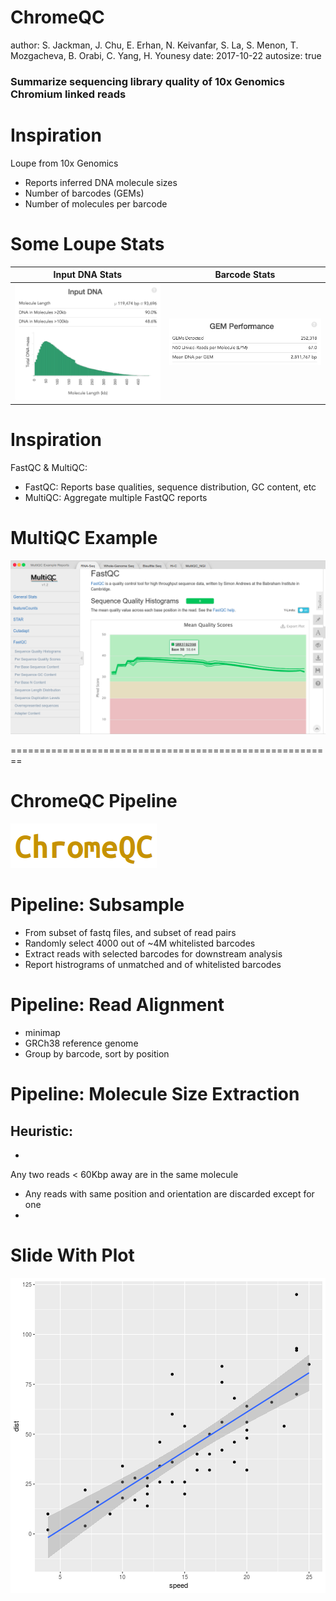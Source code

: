 ChromeQC
========================================================
author: S. Jackman, J. Chu, E. Erhan, N. Keivanfar, S. La, S. Menon, T. Mozgacheva, B. Orabi, C. Yang, H. Younesy
date: 2017-10-22
autosize: true

### Summarize sequencing library quality of 10x Genomics Chromium linked reads

Inspiration
========================================================

Loupe from 10x Genomics

- Reports inferred DNA molecule sizes
- Number of barcodes (GEMs)
- Number of molecules per barcode

Some Loupe Stats
========================================================

Input DNA Stats | Barcode Stats
------------- | -------------
![plot of chunk unnamed-chunk-2](slides-figure/loupe_summary_page_input_DNA.png) | ![plot of chunk unnamed-chunk-2](slides-figure/loupe_summary_page_GEM.png)

Inspiration
========================================================

FastQC & MultiQC:

- FastQC: Reports base qualities, sequence distribution, GC content, etc
- MultiQC: Aggregate multiple FastQC reports

MultiQC Example
========================================================
![plot of chunk unnamed-chunk-2](slides-figure/mutltiQC.png) 

========================================================
# ChromeQC Pipeline
![plot of chunk unnamed-chunk-2](slides-figure/chromeQC.png) 


Pipeline: Subsample
========================================================
- From subset of fastq files, and subset of read pairs
- Randomly select 4000 out of ~4M whitelisted barcodes
- Extract reads with selected barcodes for downstream analysis
- Report histrograms of unmatched and of whitelisted barcodes 



Pipeline: Read Alignment
========================================================
- minimap
- GRCh38 reference genome
- Group by barcode, sort by position 

Pipeline: Molecule Size Extraction
========================================================
Heuristic:
- 
- 
Any two reads < 60Kbp away are in the same molecule
- Any reads with same position and orientation are discarded except for one
- 

Slide With Plot
========================================================

![plot of chunk unnamed-chunk-2](slides-figure/unnamed-chunk-2-1.png)
